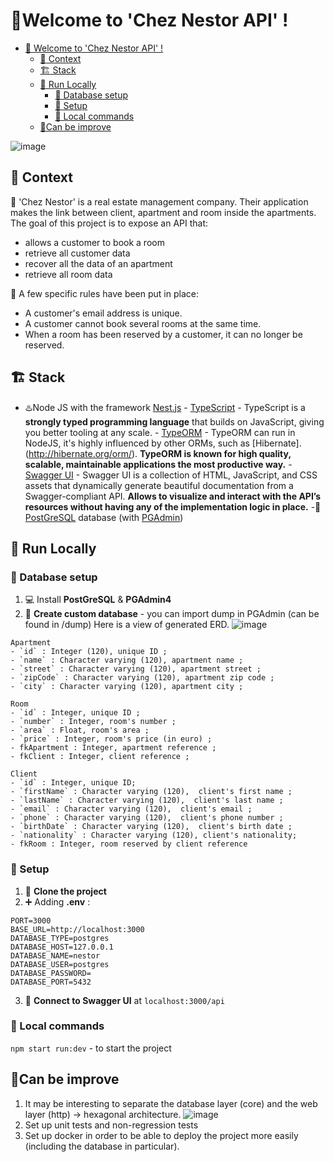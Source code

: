 # :hotel:Welcome to 'Chez Nestor API' !

- [:hotel: Welcome to 'Chez Nestor API' !](#welcome-to--chez-nestor-api---)
  - [ :thought_balloon: Context](#context)
  - [:building_construction: Stack](#-building-construction---stack)
  - [:construction_worker: Run Locally](#-construction-worker--run-locally)
    - [:floppy_disk: Database setup](#database-setup)
    - [:seat: Setup](#setup)
    - [:rocket: Local commands](#local-commands)
  - [:100:Can be improve](#-100-can-be-improve)

![image](https://user-images.githubusercontent.com/14876793/208528643-00bcfcb4-112b-49d9-bd18-f701478424b6.png)

## :thought_balloon: Context

:department_store: 'Chez Nestor' is a real estate management company. Their application makes the link between client, apartment and room inside the apartments. The goal of this project is to expose an API that:

- allows a customer to book a room
- retrieve all customer data
- recover all the data of an apartment
- retrieve all room data

:straight_ruler: A few specific rules have been put in place:

- A customer's email address is unique.
- A customer cannot book several rooms at the same time.
- When a room has been reserved by a customer, it can no longer be reserved.

## :building_construction: Stack

- :hotsprings:Node JS with the framework [Nest.js](https://nestjs.com/) - [TypeScript](https://www.typescriptlang.org/) - TypeScript is a **strongly typed programming language** that builds on JavaScript, giving you better tooling at any scale. - [TypeORM](https://typeorm.io/) - TypeORM can run in NodeJS, it's highly influenced by other ORMs, such as [Hibernate]. (http://hibernate.org/orm/). **TypeORM is known for high quality, scalable, maintainable applications the most productive way.** - [Swagger UI](https://swagger.io/) - Swagger UI is a collection of HTML, JavaScript, and CSS assets that dynamically generate beautiful documentation from a Swagger-compliant API. **Allows to visualize and interact with the API’s resources without having any of the implementation logic in place.**
  -:floppy_disk: [PostGreSQL](https://www.postgresql.org/) database (with [PGAdmin](https://www.pgadmin.org/))

## :construction_worker: Run Locally

### :floppy_disk: Database setup

1. 💻 Install **PostGreSQL** & **PGAdmin4**
2. 💾 **Create custom database** - you can import dump in PGAdmin (can be found in /dump)
   Here is a view of generated ERD.
   ![image](https://user-images.githubusercontent.com/14876793/208528888-f244c82c-6fc1-4f05-9b00-a7a6ef5b8f52.png)

```
Apartment
- `id` : Integer (120), unique ID ;
- `name` : Character varying (120), apartment name ;
- `street` : Character varying (120), apartment street ;
- `zipCode` : Character varying (120), apartment zip code ;
- `city` : Character varying (120), apartment city ;

Room
- `id` : Integer, unique ID ;
- `number` : Integer, room's number ;
- `area` : Float, room's area ;
- `price` : Integer, room's price (in euro) ;
- fkApartment : Integer, apartment reference ;
- fkClient : Integer, client reference ;

Client
- `id` : Integer, unique ID;
- `firstName` : Character varying (120),  client's first name ;
- `lastName` : Character varying (120),  client's last name ;
- `email` : Character varying (120),  client's email ;
- `phone` : Character varying (120),  client's phone number ;
- `birthDate` : Character varying (120),  client's birth date ;
- `nationality` : Character varying (120), client's nationality;
- fkRoom : Integer, room reserved by client reference
```

### :seat: Setup

1. :envelope_with_arrow: **Clone the project**
2. :heavy_plus_sign: Adding **.env** :

```
PORT=3000
BASE_URL=http://localhost:3000
DATABASE_TYPE=postgres
DATABASE_HOST=127.0.0.1
DATABASE_NAME=nestor
DATABASE_USER=postgres
DATABASE_PASSWORD=
DATABASE_PORT=5432
```

3. :signal_strength: **Connect to Swagger UI** at `localhost:3000/api`

### :rocket: Local commands

`npm start run:dev` - to start the project

## :100:Can be improve

1.  It may be interesting to separate the database layer (core) and the web layer (http) -> hexagonal architecture.
    ![image](https://user-images.githubusercontent.com/14876793/208536345-4ff96bc3-2050-4880-9a6b-f274602a22f8.png)
2.  Set up unit tests and non-regression tests
3.  Set up docker in order to be able to deploy the project more easily (including the database in particular).
